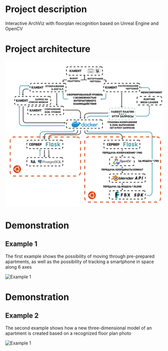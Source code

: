 # Project description
Interactive ArchViz with floorplan recognition based on Unreal Engine and OpenCV
# Project architecture
<img src="Arch.png" width="700" />

# Demonstration
## Example 1
The first example shows the possibility of moving through pre-prepared apartments, as well as the possibility of tracking a smartphone in space along 6 axes

![Example 1](https://github.com/unrlight/InteractiveArchVizWithFloorplanRecognition/blob/main/Video1.gif)

# Demonstration
## Example 2
The second example shows how a new three-dimensional model of an apartment is created based on a recognized floor plan photo

![Example 1](https://github.com/unrlight/InteractiveArchVizWithFloorplanRecognition/blob/main/Video2.gif)
